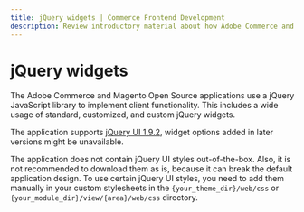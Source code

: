 ```yaml
---
title: jQuery widgets | Commerce Frontend Development
description: Review introductory material about how Adobe Commerce and Magento Open Source use jQuery.
---
```


# jQuery widgets

The Adobe Commerce and Magento Open Source applications use a jQuery JavaScript library to implement client functionality. This includes a wide usage of standard, customized, and custom jQuery widgets.

<InlineAlert variant="info" slots="text" />

The application supports [jQuery UI 1.9.2](http://blog.jqueryui.com/2012/11/jquery-ui-1-9-2/), widget options added in later versions might be unavailable.

<InlineAlert variant="info" slots="text" />

The application does not contain jQuery UI styles out-of-the-box. Also, it is not recommended to download them as is, because it can break the default application design. To use certain jQuery UI styles, you need to add them manually in your custom stylesheets in the `{your_theme_dir}/web/css` or `{your_module_dir}/view/{area}/web/css` directory.
